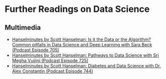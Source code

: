 # Further Readings on Data Science

## Multimedia

- [Hanselminutes by Scott Hanselman: Is it the Data or the Algorithm? Common pitfalls in Data Science and Deep Learning with Sara Beck (Podcast Episode 705)](https://hanselminutes.com/705/is-it-the-data-or-the-algorithm-common-pitfalls-in-data-science-and-deep-learning-with-sar)
- [Hanselminutes by Scott Hanselman: Pathways to Data Science with Sri Megha Vujjini (Podcast Episode 725)](https://hanselminutes.com/725/pathways-to-data-science-with-sri-megha-vujjini)
- [Hanselminutes by Scott Hanselman: Diabetes and Data Science with Dr. Alex Constantin (Podcast Episode 744)](https://hanselminutes.com/744/diabetes-and-data-science-with-dr-alex-constantin)